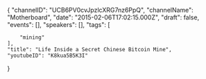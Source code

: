 {
    "channelID": "UCB6PV0cvJpzlcXRG7nz6PpQ",
    "channelName": "Motherboard",
    "date": "2015-02-06T17:02:15.000Z",
    "draft": false,
    "events": [],
    "speakers": [],
    "tags": [

        "mining"
    ],
    "title": "Life Inside a Secret Chinese Bitcoin Mine",
    "youtubeID": "K8kua5B5K3I"
}
